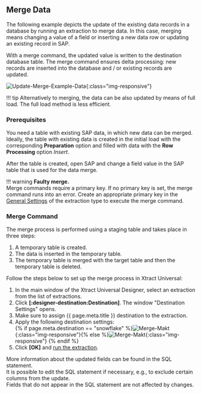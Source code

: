 
## Merge Data

The following example depicts the update of the existing data records in a database by running an extraction to merge data. 
In this case, merging means changing a value of a field or inserting a new data row or updating an existing record in SAP. 

With a merge command, the updated value is written to the destination database table. 
The merge command ensures delta processing: new records are inserted into the database and / or existing records are updated.

![Update-Merge-Example-Data](../../assets/images/documentation/destinations/ms-sql/merge_db_scheme.png){:class="img-responsive"}

!!! tip 
	Alternatively to merging, the data can be also updated by means of full load. 
	The full load method is less efficient.

### Prerequisites 
You need a table with existing SAP data, in which new data can be merged.<br>
Ideally, the table with existing data is created in the initial load with the corresponding **Preparation** option and filled with data with the **Row Processing** option *Insert*.

After the table is created, open SAP and change a field value in the SAP table that is used for the data merge. 

!!! warning
	**Faulty merge.** <br>
	Merge commands require a primary key. If no primary key is set, the merge command runs into an error.
	Create an appropriate primary key in the [General Settings](../table/general-settings.md#primary-key-tab) of the extraction type to execute the merge command.


### Merge Command
The merge process is performed using a staging table and takes place in three steps:
1. A temporary table is created.
2. The data is inserted in the temporary table.
3. The temporary table is merged with the target table and then the temporary table is deleted.

Follow the steps below to set up the merge process in Xtract Universal:

1. In the main window of the Xtract Universal Designer, select an extraction from the list of extractions. 
2. Click **[:designer-destination:Destination]**. The window "Destination Settings" opens.
3. Make sure to assign {{ page.meta.title }} destination to the extraction. 
4. Apply the following destination settings:<br>
{% if page.meta.destination == "snowflake" %}![Merge-Makt](../../assets/images/documentation/destinations/snowflake/destination_data_merge.png){:class="img-responsive"}{% else %}![Merge-Makt](../../assets/images/documentation/destinations/ms-sql/destination_data_merge.png){:class="img-responsive"} {% endif %}
5. Click **[OK]** and [run the extraction](../execute-and-automate/run-an-extraction.md/#run-extractions-in-the-designer).

More information about the updated fields can be found in the SQL statement.<br>
It is possible to edit the SQL statement if necessary, e.g., to exclude certain columns from the update.<br>
Fields that do not appear in the SQL statement are not affected by changes.
